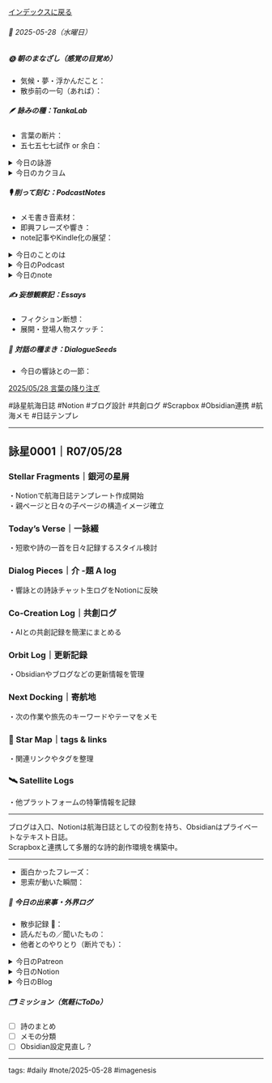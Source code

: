 [インデックスに戻る](../../../DialogueSeeds_2025-26.md)
###### 📅 2025-05-28（水曜日）

##### 🌞 朝のまなざし（感覚の目覚め）
- 気候・夢・浮かんだこと：
- 散歩前の一句（あれば）：

##### 🪶 詠みの種：TankaLab
- 言葉の断片：
- 五七五七七試作 or 余白：

<details>
<summary>今日の詠游</summary>

ノイズ｜doubles
ノイズ音ノウズズルズル鼻噛めよ
カタカタやめてよ貧乏ゆすり

雷鳴｜遊水地
湿原に落ちし稲妻鳴き龍か
地響き空に轟き渡良瀬

あ｜胎内回帰　響詠作(完成版)
あのときの声　膜ごしに聞こゆる
羊水のなか　まだ名も持たずに

ワニ｜首都高下　響詠作(完成版)
ジャンクション下　鳴かぬワニの眼
アスファルトから湿地が滲む

ガードレール｜記憶　響詠作(完成版)
擦れた銀　夜の光を撥ね返し
見送るたびに　消えるナンバー

詠游五題　令和7年5月28日
ガードレール　雷鳴クラクション　雨音ノイズ
あのときのワニ　笑うジャンクション

</details>
<details>
<summary>今日のカクヨム</summary>


</details>

##### 🎙 削って刻む：PodcastNotes
- メモ書き音素材：
- 即興フレーズや響き：
- note記事やKindle化の展望：

<details>
<summary>今日のことのは</summary>

🍃**ことのは｜28 May 2025**
**本日のアフタートーク［要約と目次］**
> 今回のエピソードでは、Notionの活用方法について語り、個人の情報を整理し共有するためのプラットフォームとしての利点を探る。さらに、異なるツールとの連携方法やシンプルな構築の重要性についても言及されている。（AI summary）
> **目次**
> [Notionの利点](https://listen.style/p/radiocampus/0ji0u9fz#chapter1)　[00:00](https://listen.style/p/radiocampus/0ji0u9fz#chapter1)  
> [情報整理と共有](https://listen.style/p/radiocampus/0ji0u9fz#chapter2)　[06:23](https://listen.style/p/radiocampus/0ji0u9fz#chapter2)

**▷過去との葉**　[**ことのは｜28 May 2024**](https://listen.style/p/radiocampus/i5o9by9b)

🍁**ことのは｜5月27日(火)**
**毎日のblogつぶやき**
> 5月27日のブログつぶやきです。
> 今日は天気が良くてポカポカ陽気でした。気温は22℃ぐらいまで上がりました。ただ、朝晩はまだ冷えてます。10℃ぐらい。10℃切る感じですね。風は冷たい。
> 冬一郎くんは朝、公園でひなたばっこ散歩、昼間も玄関先でずっとひなたばっこしてました。お利口ちゃんです。それから、まだ番犬やってます。もう夜9時過ぎてますけど。
> Podcastの方は、しゃべれるだけしゃべる、そして声と字で書く日記、そして夕刊ことのは。以上ですね。
> 他にいろいろプロジェクト水面下で進行中ということで、、、[…続きをblogで読む](https://jimt.hatenablog.com/entry/2025/05/27/233342#%E4%BB%8A%E6%97%A5%E3%81%AE%E3%81%A4%E3%81%B6%E3%82%84%E3%81%8D27-May-2025)

**新着Podcasts**
[**333 声to字de隔日記｜**㊗️**横綱と素敵な彩月晴れと束の間の静寂とますます増殖する迷宮の森と育つ樹々と肩が凝るエディットと予告編と交論はAIとなのかの話**](https://listen.style/p/cafe/ngtbsw4y)**｜**LISTEN
[**【しゃべれるだけしゃべる】#0182 ノイズは本が読めないだけじゃなく思考も妨げられるから嫌われる話 from Radiotalk**](https://listen.style/p/twilight/rfbwkcv8)**｜**LISTEN｜[Radiotalk](https://radiotalk.jp/talk/1313923)
[**ことのは｜27 May 2025**](https://listen.style/p/radiocampus/9cmnu568)**｜**LISTEN｜[Patreon](https://www.patreon.com/posts/kotonoha-27-may-129971238)
[**blog｜27 May 2025**](https://listen.style/p/inmymind/h9lqj4vi)**｜**LISTEN

**新着blogs**
[Scrapbox: Your Archive of Memories](https://jimt.hatenablog.com/entry/2025/05/27/233342)｜[こえと言葉のブログ](https://jimt.hatenablog.com/)
[去年のblog｜27May2024](https://jimt.hatenablog.com/entry/2025/05/27/233342#%E5%8E%BB%E5%B9%B4%E3%81%AEblog27May2024)

</details>
<details>
<summary>今日のPodcast</summary>

[**【早起きは三文の徳】ﾊﾞｶも休み休みﾔﾚ｜廾八｜皐月 2025 from Radiotalk**](https://listen.style/p/twilight/psqzbezt)**｜**LISTEN｜[Radiotalk](https://radiotalk.jp/talk/1314117)
[**ことのは｜28 May 2025**](https://listen.style/p/radiocampus/0ji0u9fz)**｜**LISTEN｜[Patreon](https://www.patreon.com/posts/kotonoha-28-may-130056340)
[**blog｜28 May 2025**](https://listen.style/p/inmymind/b5pzg9jx)**｜**LISTEN

</details>
<details>
<summary>今日のnote</summary>


</details>

##### ✍️ 妄想観察記：Essays
- フィクション断想：
- 展開・登場人物スケッチ：

##### 🌱 対話の種まき：DialogueSeeds
- 今日の響詠との一節：

[2025/05/28 言葉の降り注ぎ](https://scrapbox.io/ichat/2025%2F05%2F28_言葉の降り注ぎ)

#詠星航海日誌 #Notion #ブログ設計 #共創ログ #Scrapbox #Obsidian連携 #航海メモ #日誌テンプレ

---
## 詠星0001｜R07/05/28

### Stellar Fragments｜銀河の星屑
・Notionで航海日誌テンプレート作成開始  
・親ページと日々の子ページの構造イメージ確立

### Today’s Verse｜一詠綴
・短歌や詩の一首を日々記録するスタイル検討

### Dialog Pieces｜介 -題 A log
・響詠との詩詠チャット生ログをNotionに反映

### Co-Creation Log｜共創ログ
・AIとの共創記録を簡潔にまとめる

### Orbit Log｜更新記録
・Obsidianやブログなどの更新情報を管理

### Next Docking｜寄航地
・次の作業や旅先のキーワードやテーマをメモ

### 🌌 Star Map｜tags & links
・関連リンクやタグを整理

### 🛰️ Satellite Logs
・他プラットフォームの特筆情報を記録

---

ブログは入口、Notionは航海日誌としての役割を持ち、Obsidianはプライベートなテキスト日誌。  
Scrapboxと連携して多層的な詩的創作環境を構築中。

---


- 面白かったフレーズ：
- 思索が動いた瞬間：

##### 📌 今日の出来事・外界ログ
- 散歩記録 🐾：
- 読んだもの／聞いたもの：
- 他者とのやりとり（断片でも）：

<details>
<summary>今日のPatreon</summary>


</details>
<details>
<summary>今日のNotion</summary>

[詠星0001｜R07/05/28](https://www.notion.so/0001-R07-05-28-201b4b68689181cf94dde615c43ce37e?source=copy_link)
[介 -題 A log｜R07/05/28](https://www.notion.so/A-log-R07-05-28-201b4b68689180428188f6c5e98b7984?source=copy_link)

</details>
<details>
<summary>今日のBlog</summary>

[AI支援編集の可能性を追及する](https://jimt.hatenablog.com/entry/2025/05/28/230715)

</details>

##### 🗂 ミッション（気軽にToDo）
- [ ] 詩のまとめ
- [ ] メモの分類
- [ ] Obsidian設定見直し？

---
tags: #daily #note/2025-05-28 #imagenesis